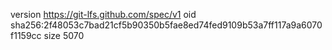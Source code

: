 version https://git-lfs.github.com/spec/v1
oid sha256:2f48053c7bad21cf5b90350b5fae8ed74fed9109b53a7ff117a9a6070f1159cc
size 5070

